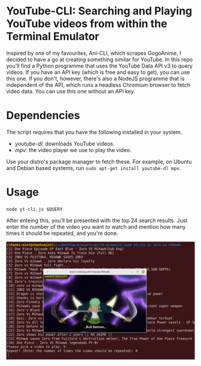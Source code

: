 # YouTube-CLI: Searching and Playing YouTube videos from within the Terminal Emulator
Inspired by one of my favourites, Ani-CLI, which scrapes GogoAnime,
 I decided to have a go at creating something similar for YouTube.
In this repo you'll find a Python programme that uses the 
YouTube Data API v3 to query videos. If you have an API key (which
is free and easy to get), you can use this one. If you don't, 
however, there's also a NodeJS programme that is independent of 
the API, which runs a  headless Chromium browser to fetch video data. 
You can use this one without an API key. 

# Dependencies
The script requires that you have the following installed in your
 system.
- *youtube-dl*: downloads YouTube videos.
- *mpv*: the video player we use to play the video.

Use your distro's package manager to fetch these.
For example, on Ubuntu and Debian based systems,
run `sudo apt-get install youtube-dl mpv`.

# Usage
`node yt-cli.js $QUERY`

After enteing this, you'll be presented with the top 24 search results.
 Just enter the number of the video you want to watch and mention how 
 many times it should be repeated, and you're done.

![yt-cli ss](https://raw.githubusercontent.com/susmit31/YouTube-CLI/master/ss.png)